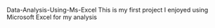 Data-Analysis-Using-Ms-Excel
This is my first project 
I enjoyed using Microsoft Excel for my analysis
